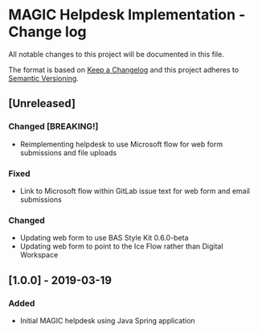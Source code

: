 # MAGIC Helpdesk Implementation - Change log

All notable changes to this project will be documented in this file.

The format is based on [Keep a Changelog](http://keepachangelog.com/en/1.0.0/)
and this project adheres to [Semantic Versioning](http://semver.org/spec/v2.0.0.html).

## [Unreleased]

### Changed [BREAKING!]

* Reimplementing helpdesk to use Microsoft flow for web form submissions and file uploads

### Fixed

* Link to Microsoft flow within GitLab issue text for web form and email submissions

### Changed

* Updating web form to use BAS Style Kit 0.6.0-beta
* Updating web form to point to the Ice Flow rather than Digital Workspace

## [1.0.0] - 2019-03-19

### Added

* Initial MAGIC helpdesk using Java Spring application
